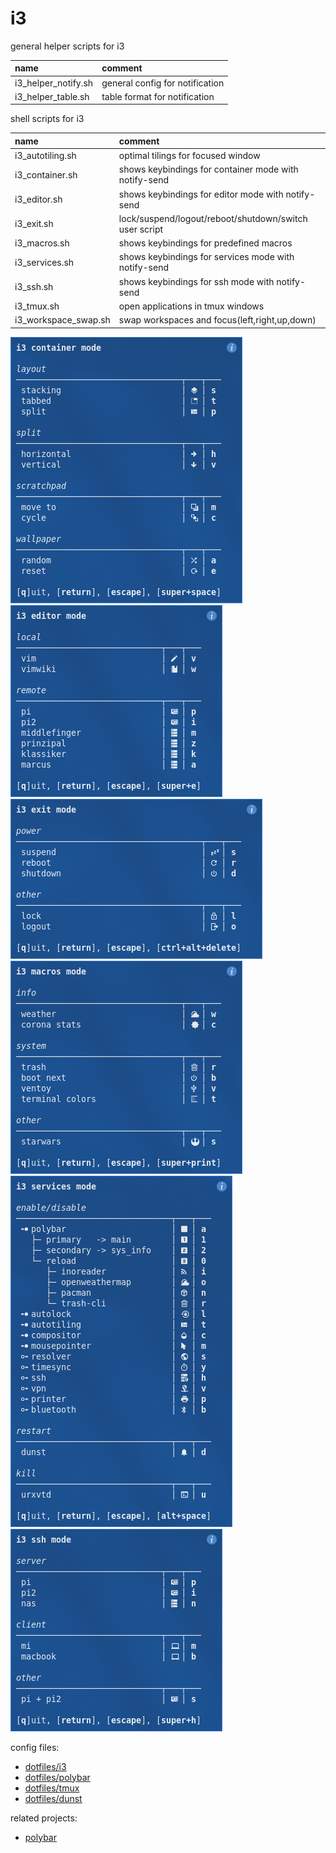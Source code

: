 # i3

general helper scripts for i3

| name                | comment                         |
| :------------------ | :------------------------------ |
| i3_helper_notify.sh | general config for notification |
| i3_helper_table.sh  | table format for notification   |

shell scripts for i3

| name                 | comment                                                |
| :------------------- | :----------------------------------------------------- |
| i3_autotiling.sh     | optimal tilings for focused window                     |
| i3_container.sh      | shows keybindings for container mode with notify-send  |
| i3_editor.sh         | shows keybindings for editor mode with notify-send     |
| i3_exit.sh           | lock/suspend/logout/reboot/shutdown/switch user script |
| i3_macros.sh         | shows keybindings for predefined macros                |
| i3_services.sh       | shows keybindings for services mode with notify-send   |
| i3_ssh.sh            | shows keybindings for ssh mode with notify-send        |
| i3_tmux.sh           | open applications in tmux windows                      |
| i3_workspace_swap.sh | swap workspaces and focus(left,right,up,down)          |

![screenshot container mode](screenshot_container.png)
![screenshot editor mode](screenshot_editor.png)
![screenshot exit mode](screenshot_exit.png)
![screenshot macros mode](screenshot_macros.png)
![screenshot services mode](screenshot_services.png)
![screenshot ssh mode](screenshot_ssh.png)

config files:

- [dotfiles/i3](https://github.com/mrdotx/dotfiles/tree/master/.config/i3)
- [dotfiles/polybar](https://github.com/mrdotx/dotfiles/tree/master/.config/polybar)
- [dotfiles/tmux](https://github.com/mrdotx/dotfiles/tree/master/.config/tmux)
- [dotfiles/dunst](https://github.com/mrdotx/dotfiles/tree/master/.config/dunst)

related projects:

- [polybar](https://github.com/mrdotx/polybar)
